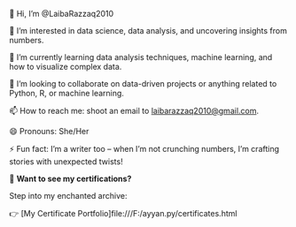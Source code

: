 👋 Hi, I’m @LaibaRazzaq2010

👀 I’m interested in data science, data analysis, and uncovering insights from numbers.

🌱 I’m currently learning data analysis techniques, machine learning, and how to visualize complex data.

💞️ I’m looking to collaborate on data-driven projects or anything related to Python, R, or machine learning.

📫 How to reach me: shoot an email to laibarazzaq2010@gmail.com.

😄 Pronouns: She/Her

⚡ Fun fact: I’m a writer too – when I’m not crunching numbers, I’m crafting stories with unexpected twists!

📜 **Want to see my certifications?** 
 
Step into my enchanted archive:  

👉 [My Certificate Portfolio]file:///F:/ayyan.py/certificates.html
